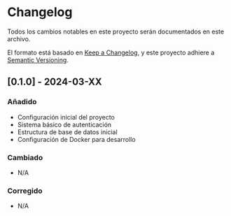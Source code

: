 # Changelog

Todos los cambios notables en este proyecto serán documentados en este archivo.

El formato está basado en [Keep a Changelog](https://keepachangelog.com/es/1.0.0/),
y este proyecto adhiere a [Semantic Versioning](https://semver.org/spec/v2.0.0.html).

## [0.1.0] - 2024-03-XX

### Añadido

- Configuración inicial del proyecto
- Sistema básico de autenticación
- Estructura de base de datos inicial
- Configuración de Docker para desarrollo

### Cambiado

- N/A

### Corregido

- N/A
